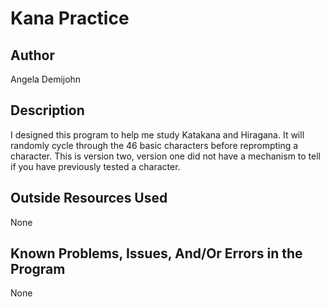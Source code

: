 ﻿# Kana Practice

## Author

Angela Demijohn

## Description

I designed this program to help me study Katakana and Hiragana. It will randomly cycle through the 46 basic characters before reprompting a character. This is version two, version one did not have a mechanism to tell if you have previously tested a character.

## Outside Resources Used

None

## Known Problems, Issues, And/Or Errors in the Program

None
